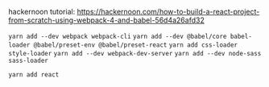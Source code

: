hackernoon tutorial:
https://hackernoon.com/how-to-build-a-react-project-from-scratch-using-webpack-4-and-babel-56d4a26afd32

`yarn add --dev webpack webpack-cli`
`yarn add --dev @babel/core babel-loader @babel/preset-env @babel/preset-react`
`yarn add css-loader style-loader`
`yarn add --dev webpack-dev-server`
`yarn add --dev node-sass sass-loader`

`yarn add react`
